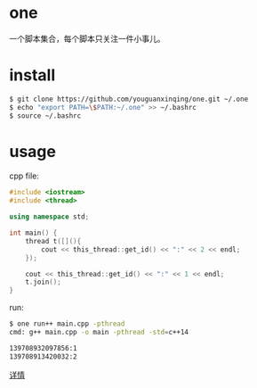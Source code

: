 # one

一个脚本集合，每个脚本只关注一件小事儿。

# install

```bash
$ git clone https://github.com/youguanxinqing/one.git ~/.one
$ echo "export PATH=\$PATH:~/.one" >> ~/.bashrc
$ source ~/.bashrc
```

# usage

cpp file:
```cpp
#include <iostream>
#include <thread>

using namespace std;

int main() {
    thread t([](){
        cout << this_thread::get_id() << ":" << 2 << endl;
    }); 

    cout << this_thread::get_id() << ":" << 1 << endl;
    t.join();
}
```

run:
```bash
$ one run++ main.cpp -pthread
cmd: g++ main.cpp -o main -pthread -std=c++14

139708932097856:1
139708913420032:2
```

[详情](https://github.com/youguanxinqing/one/blob/main/doc/doc.md)
